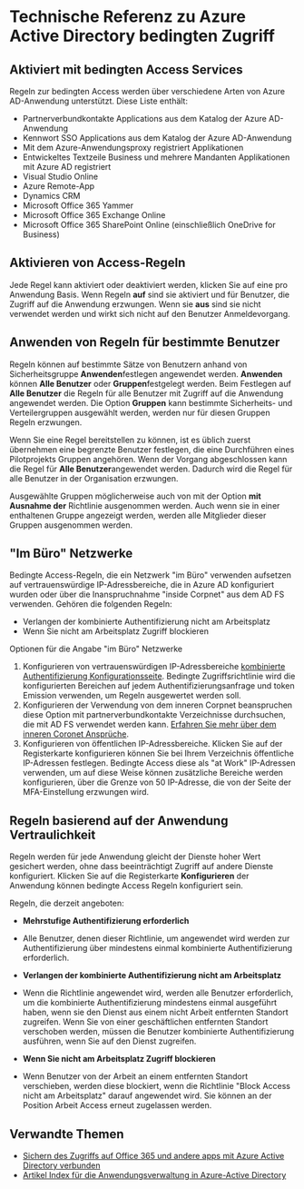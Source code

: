 
<properties
    pageTitle="Azure Active Directory bedingten Zugriff Technische Referenz | Microsoft Azure"
    description="Mit bedingte Access-Steuerelement überprüft Azure Active Directory die bestimmten Bedingungen, die Sie bei der Authentifizierung des Benutzers und vor dem Gewähren des Zugriffs auf die Anwendung auswählen. Nachdem Sie diese Bedingung erfüllt sind, wird der Benutzer authentifiziert und Zugriff auf die Anwendung zulässig."
    services="active-directory"
    documentationCenter=""
    authors="MarkusVi"
    manager="femila"
    editor=""/>

<tags
    ms.service="active-directory"
    ms.devlang="na"
    ms.topic="article"
    ms.tgt_pltfrm="na"
    ms.workload="identity" 
    ms.date="10/20/2016"
    ms.author="markvi"/>

# <a name="azure-active-directory-conditional-access-technical-reference"></a>Technische Referenz zu Azure Active Directory bedingten Zugriff

## <a name="services-enabled-with-conditional-access"></a>Aktiviert mit bedingten Access Services
Regeln zur bedingten Access werden über verschiedene Arten von Azure AD-Anwendung unterstützt. Diese Liste enthält:

- Partnerverbundkontakte Applications aus dem Katalog der Azure AD-Anwendung
- Kennwort SSO Applications aus dem Katalog der Azure AD-Anwendung
- Mit dem Azure-Anwendungsproxy registriert Applikationen
- Entwickeltes Textzeile Business und mehrere Mandanten Applikationen mit Azure AD registriert
- Visual Studio Online
- Azure Remote-App
-   Dynamics CRM
- Microsoft Office 365 Yammer
- Microsoft Office 365 Exchange Online
- Microsoft Office 365 SharePoint Online (einschließlich OneDrive for Business)


## <a name="enable-access-rules"></a>Aktivieren von Access-Regeln

Jede Regel kann aktiviert oder deaktiviert werden, klicken Sie auf eine pro Anwendung Basis. Wenn Regeln **auf** sind sie aktiviert und für Benutzer, die Zugriff auf die Anwendung erzwungen. Wenn sie **aus** sind sie nicht verwendet werden und wirkt sich nicht auf den Benutzer Anmeldevorgang.

## <a name="applying-rules-to-specific-users"></a>Anwenden von Regeln für bestimmte Benutzer
Regeln können auf bestimmte Sätze von Benutzern anhand von Sicherheitsgruppe **Anwenden**festlegen angewendet werden. **Anwenden** können **Alle Benutzer** oder **Gruppen**festgelegt werden. Beim Festlegen auf **Alle Benutzer** die Regeln für alle Benutzer mit Zugriff auf die Anwendung angewendet werden. Die Option **Gruppen** kann bestimmte Sicherheits- und Verteilergruppen ausgewählt werden, werden nur für diesen Gruppen Regeln erzwungen.

Wenn Sie eine Regel bereitstellen zu können, ist es üblich zuerst übernehmen eine begrenzte Benutzer festlegen, die eine Durchführen eines Pilotprojekts Gruppen angehören. Wenn der Vorgang abgeschlossen kann die Regel für **Alle Benutzer**angewendet werden. Dadurch wird die Regel für alle Benutzer in der Organisation erzwungen.

Ausgewählte Gruppen möglicherweise auch von mit der Option **mit Ausnahme der** Richtlinie ausgenommen werden. Auch wenn sie in einer enthaltenen Gruppe angezeigt werden, werden alle Mitglieder dieser Gruppen ausgenommen werden.

## <a name="at-work-networks"></a>"Im Büro" Netzwerke


Bedingte Access-Regeln, die ein Netzwerk "im Büro" verwenden aufsetzen auf vertrauenswürdige IP-Adressbereiche, die in Azure AD konfiguriert wurden oder über die Inanspruchnahme "inside Corpnet" aus dem AD FS verwenden. Gehören die folgenden Regeln:

- Verlangen der kombinierte Authentifizierung nicht am Arbeitsplatz
- Wenn Sie nicht am Arbeitsplatz Zugriff blockieren

Optionen für die Angabe "im Büro" Netzwerke

1. Konfigurieren von vertrauenswürdigen IP-Adressbereiche [kombinierte Authentifizierung Konfigurationsseite](../multi-factor-authentication/multi-factor-authentication-whats-next.md). Bedingte Zugriffsrichtlinie wird die konfigurierten Bereichen auf jedem Authentifizierungsanfrage und token Emission verwenden, um Regeln ausgewertet werden soll. 
2. Konfigurieren der Verwendung von dem inneren Corpnet beanspruchen diese Option mit partnerverbundkontakte Verzeichnisse durchsuchen, die mit AD FS verwendet werden kann. [Erfahren Sie mehr über dem inneren Coronet Ansprüche](../multi-factor-authentication/multi-factor-authentication-whats-next.md#trusted-ips).
3. Konfigurieren von öffentlichen IP-Adressbereiche. Klicken Sie auf der Registerkarte konfigurieren können Sie bei Ihrem Verzeichnis öffentliche IP-Adressen festlegen. Bedingte Access diese als "at Work" IP-Adressen verwenden, um auf diese Weise können zusätzliche Bereiche werden konfigurieren, über die Grenze von 50 IP-Adresse, die von der Seite der MFA-Einstellung erzwungen wird.



## <a name="rules-based-on-application-sensitivity"></a>Regeln basierend auf der Anwendung Vertraulichkeit

Regeln werden für jede Anwendung gleicht der Dienste hoher Wert gesichert werden, ohne dass beeinträchtigt Zugriff auf andere Dienste konfiguriert. Klicken Sie auf die Registerkarte **Konfigurieren** der Anwendung können bedingte Access Regeln konfiguriert sein. 

Regeln, die derzeit angeboten:

- **Mehrstufige Authentifizierung erforderlich**
 - Alle Benutzer, denen dieser Richtlinie, um angewendet wird werden zur Authentifizierung über mindestens einmal kombinierte Authentifizierung erforderlich.
 
- **Verlangen der kombinierte Authentifizierung nicht am Arbeitsplatz**
 - Wenn die Richtlinie angewendet wird, werden alle Benutzer erforderlich, um die kombinierte Authentifizierung mindestens einmal ausgeführt haben, wenn sie den Dienst aus einem nicht Arbeit entfernten Standort zugreifen. Wenn Sie von einer geschäftlichen entfernten Standort verschoben werden, müssen die Benutzer kombinierte Authentifizierung ausführen, wenn Sie auf den Dienst zugreifen.
 
- **Wenn Sie nicht am Arbeitsplatz Zugriff blockieren** 
 - Wenn Benutzer von der Arbeit an einem entfernten Standort verschieben, werden diese blockiert, wenn die Richtlinie "Block Access nicht am Arbeitsplatz" darauf angewendet wird.  Sie können an der Position Arbeit Access erneut zugelassen werden.


## <a name="related-topics"></a>Verwandte Themen

- [Sichern des Zugriffs auf Office 365 und andere apps mit Azure Active Directory verbunden](active-directory-conditional-access.md)
- [Artikel Index für die Anwendungsverwaltung in Azure-Active Directory](active-directory-apps-index.md)

